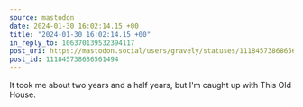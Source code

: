 ```yaml
---
source: mastodon
date: 2024-01-30 16:02:14.15 +00
title: "2024-01-30 16:02:14.15 +00"
in_reply_to: 106370139532394117
post_uri: https://mastodon.social/users/gravely/statuses/111845738686561494
post_id: 111845738686561494
---
```

It took me about two years and a half years, but I'm caught up with This Old House.



